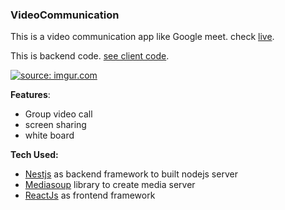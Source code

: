 ### VideoCommunication

This is a video communication app like Google meet. check [live](https://trusting-bardeen-5c7ecb.netlify.app/).

This is backend code. [see client code](https://github.com/biki321/videocomm-client).

<a href="https://i.imgur.com/N44axfr.gif"><img src="https://i.imgur.com/N44axfr.gif" title="source: imgur.com" /></a>

**Features**:

- Group video call
- screen sharing
- white board

**Tech Used:**

- [Nestjs](https://nestjs.com/) as backend framework to built nodejs server
- [Mediasoup](https://mediasoup.org/) library to create media server
- [ReactJs](https://reactjs.org/) as frontend framework
